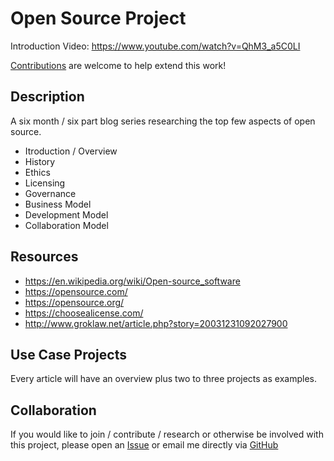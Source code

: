 # Open Source Project

Introduction Video: https://www.youtube.com/watch?v=QhM3_a5C0LI

[Contributions](CONTRIBUTING.md) are welcome to help extend this work!

## Description

A six month / six part blog series researching the top few aspects of open source. 

* Itroduction / Overview
* History
* Ethics
* Licensing
* Governance
* Business Model
* Development Model
* Collaboration Model

## Resources

* https://en.wikipedia.org/wiki/Open-source_software
* https://opensource.com/
* https://opensource.org/
* https://choosealicense.com/
* http://www.groklaw.net/article.php?story=20031231092027900

## Use Case Projects

Every article will have an overview plus two to three projects as examples. 

## Collaboration

If you would like to join / contribute / research or otherwise be involved with this project, please open an [Issue](https://github.com/rainleander/open-source-project/issues) or email me directly via [GitHub](https://github.com/rainleander)
